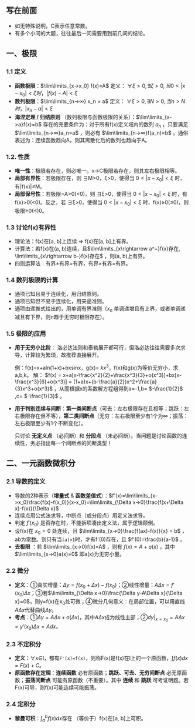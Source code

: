 ## 写在前面

* 如无特殊说明，C表示任意常数。
* 有多个小问的大题，往往最后一问需要用到前几问的结论。
  
## 一、极限

### 1.1 定义

* **函数极限**：$\lim\limits_{x->x_0} f(x)=A$ 定义： $∀ξ>0, ∃ζ>0, 当0<|x-x_0|<ζ时，|f(x)-A|<ξ$
* **数列极限**：$\lim\limits_{n->∞} x_n = a$ 定义： $∀ξ>0, ∃N>0, 当n>N时，|x_n -a|<ξ$
* **海涅定理 / 归结原则** （数列极限与函数极限的关系）：$\lim\limits_{x->a}f(x)=b$ 存在的充要条件为：对于所有f(x)定义域内的数列 $a_n$ ，只要满足 $\lim\limits_{n->∞}a_n=a$ ，则必有 $\lim\limits_{n->∞}f(a_n)=b$ 。通俗表述为：连续函数趋向A，则其离散化后的数列也趋向于A。
### 1.2. 性质 

* **唯一性**：极限若存在，则必唯一。x->C极限若存在，则其左右极限相等。
* **局部有界性**：若极限存在，则 ∃M>0，ξ>0，使得当 $0<|x-x_0|<ξ$ 时，有|f(x)|≤M。
* **局部保号性**：若极限=A>0(<0)，则 ∃ξ>0，使得当 $0<|x-x_0|<ξ$ 时，有f(x)>0(<0)。反之，若 ∃ξ>0，使得当 $0<|x-x_0|<ξ$ 时，f(x)≥0(≤0)，则极限≥0(≤)0。
  
### 1.3  讨论f(x)有界性

* 理论法：f(x)在[a, b]上连续 => f(x)在[a, b]上有界。
* 计算法：若f(x)在(a, b)连续，且$\lim\limits_{x\rightarrow a^+}f(x)存在, \lim\limits_{x\rightarrow b-}f(x)存在$ ，则(a, b)上有界。
* 四则运算法：有界±有界=有界，有界×有界=有界。
  
### 1.4 数列极限的计算

  * 通项已知且易于连续化，用归结原则。
  * 通项已知但不易于连续化，用夹逼准则。
* 通项由递推式给出的，用单调有界准则（$x_n$ 单调递增且有上界，或者单调递减且有下界，则n趋于无穷时极限存在）。
  
### 1.5 极限的应用

* **用于无穷小比阶**： 洛必达法则和泰勒展开都可行，但洛必达往往需要多次求导，计算较为繁琐，故推荐直接展开。
  
  例：f(x)=x+aln(1+x)+bxsinx，g(x)= $kx^3$，f(x)和g(x)为等价无穷小，求a,b,k。
解： $f(x) = x+a[x-\frac{x^2}{2}+\frac{x^3}{3}+o(x^3)]+bx[x-\frac{x^3}{6}+o(x^3)] = (1+a)x+(b-\frac{a}{2})x^2+\frac{a}{3}x^3+o(x^3)$ ，从而根据x的系数解方程组得到a=-1,b= $-\frac{1}{2}$ ,c= $-\frac{1}{3}$ 。 
  
* **用于判别连续与间断**：**第一类间断点**（可去：左右极限存在且相等；跳跃：左右极限存在但不等），**第二类间断点**（无穷：左右极限至少有1个为∞；振荡：左右极限至少有1个不断变化）。
  
  只讨论 **无定义点** （必间断）和 **分段点** （未必间断）。当问题是讨论函数的连续性，务必指出每一个间断点的间断类型！

## 二、一元函数微积分

### 2.1 导数的定义

* 导数的2种表示（**增量式** & **函数差值式**）：$f'(x)=\lim\limits_{x->x_0}\frac{f(x)-f(x_0)}{x-x_0}=\lim\limits_{\Delta x->0}\frac{f(x+\Delta x)-f(x)}{\Delta x}$ 
* 连续点用公式法求导，中断点（或分段点）用定义法求导。
* 判定 $f'(x_0)$ 是否存在时，不能拆项凑出定义法，属于逻辑颠倒。
* 设f(x)在 $x_0=0$ 处连续，且 $\lim\limits_{x->0}\frac{f(ax)-f(x)}{x} = b$ ，ab为常数。则只有当`|a|>1`时，才有f'(0)存在，且 $f'(0)=\frac{b}{a-1}$ 。
* **去极限** ：若 $\lim\limits_{x->0}f(x)=A$ ，则有 $f(x)=A+a(x)$ ，其中$\lim\limits_{x->0}a(x)=0$ 即a(x)为无穷小量。

### 2.2 微分

* **定义**：①真实增量：$\Delta y=f(x_0 + \Delta x)-f(x_0)$；②线性增量：$A\Delta x=f'(x_0)\Delta x$；③若$\lim\limits_{\Delta x->0}\frac{\Delta y-A\Delta x}{\Delta x}=0$，则y=f(x)在$x_0$处可微；④微分几何意义：在局部位置，可以用直线$A\Delta x$代替曲线$\Delta y$。
* **考点**：①$\Delta y = A\Delta x+o(\Delta x)$，其中$A\Delta x$成为线性主部；②$dy|_{x=x_0}=A\Delta x=y'(x_0)\Delta x=Adx$。

### 2.3 不定积分

* **定义**：∀x∈I，都有`F'(x)=f(x)`，则称F(x)是f(x)在I上的一个原函数，$\int f(x)dx=F(x)+C$。
* **原函数存在定理**：**连续函数** 必有原函数；**跳跃、可去、无穷间断点** 必无原函数；**振荡间断点** 可能有原函数（不重要）。其中 **连续** 和 **跳跃** 可考证明题。若F(x)可导，则f(x)可能连续可能振荡。

### 2.4 定积分

* **黎曼可积**：$\int_a^bf(x)dx$存在 （等价于）f(x)在[a, b]上可积。


